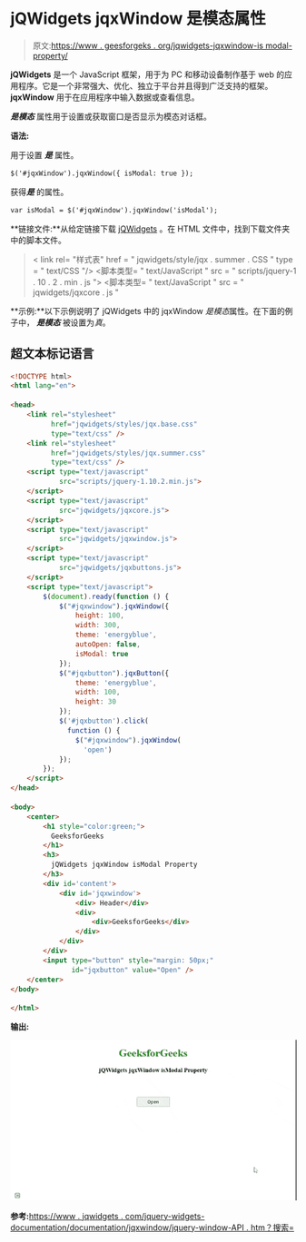 # jQWidgets jqxWindow 是模态属性

> 原文:[https://www . geesforgeks . org/jqwidgets-jqxwindow-is modal-property/](https://www.geeksforgeeks.org/jqwidgets-jqxwindow-ismodal-property/)

**jQWidgets** 是一个 JavaScript 框架，用于为 PC 和移动设备制作基于 web 的应用程序。它是一个非常强大、优化、独立于平台并且得到广泛支持的框架。 **jqxWindow** 用于在应用程序中输入数据或查看信息。

***是模态*** 属性用于设置或获取窗口是否显示为模态对话框。

**语法:**

用于设置 ***是*** 属性。

```html
$('#jqxWindow').jqxWindow({ isModal: true });  
```

获得***是*** 的属性。

```html
var isModal = $('#jqxWindow').jqxWindow('isModal'); 
```

**链接文件:**从给定链接下载 [jQWidgets](https://www.jqwidgets.com/download/) 。在 HTML 文件中，找到下载文件夹中的脚本文件。

> <link rel="”stylesheet”" href="”jqwidgets/styles/jqx.base.css”" type="”text/css”">
> < link rel= "样式表" href = " jqwidgets/style/jqx . summer . CSS " type = " text/CSS "/>
> <脚本类型= " text/JavaScript " src = " scripts/jquery-1 . 10 . 2 . min . js "></脚本>
> <脚本类型= " text/JavaScript " src = " jqwidgets/jqxcore . js "

**示例:**以下示例说明了 jQWidgets 中的 jqxWindow *是模态*属性。在下面的例子中， ***是模态*** 被设置为*真*。

## 超文本标记语言

```html
<!DOCTYPE html>
<html lang="en">

<head>
    <link rel="stylesheet" 
          href="jqwidgets/styles/jqx.base.css" 
          type="text/css" />
    <link rel="stylesheet" 
          href="jqwidgets/styles/jqx.summer.css" 
          type="text/css" />
    <script type="text/javascript" 
            src="scripts/jquery-1.10.2.min.js">
    </script>
    <script type="text/javascript" 
            src="jqwidgets/jqxcore.js">
    </script>
    <script type="text/javascript" 
            src="jqwidgets/jqxwindow.js">
    </script>
    <script type="text/javascript" 
            src="jqwidgets/jqxbuttons.js">
    </script>
    <script type="text/javascript">
        $(document).ready(function () {
            $("#jqxwindow").jqxWindow({
                height: 100,
                width: 300,
                theme: 'energyblue',
                autoOpen: false,
                isModal: true
            });
            $("#jqxbutton").jqxButton({
                theme: 'energyblue',
                width: 100,
                height: 30
            });
            $('#jqxbutton').click(
              function () {
                $("#jqxwindow").jqxWindow(
                  'open')
            });
        });
    </script>
</head>

<body>
    <center>
        <h1 style="color:green;">
          GeeksforGeeks 
        </h1>
        <h3> 
          jQWidgets jqxWindow isModal Property 
        </h3>
        <div id='content'>
            <div id='jqxwindow'>
                <div> Header</div>
                <div>
                    <div>GeeksforGeeks</div>
                </div>
            </div>
        </div>
        <input type="button" style="margin: 50px;"
               id="jqxbutton" value="Open" />
    </center>
</body>

</html>
```

**输出:**

![](img/f36db33d9f4feb6c34ce4aad9e81f03a.png)

**参考:**[https://www . jqwidgets . com/jquery-widgets-documentation/documentation/jqxwindow/jquery-window-API . htm？搜索=](https://www.jqwidgets.com/jquery-widgets-documentation/documentation/jqxwindow/jquery-window-api.htm?search=)